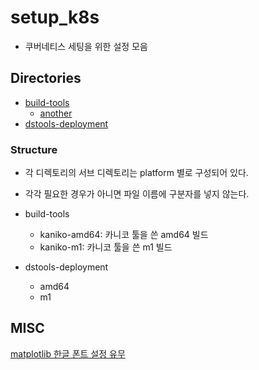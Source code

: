 # setup_k8s

- 쿠버네티스 세팅을 위한 설정 모음 

## Directories 

- [build-tools](./build-tools.md) 
  + [another](https://github.com/anarinsk/til/blob/master/kubernetes/kaniko.md)
- [dstools-deployment](https://github.com/anarinsk/til/blob/master/kubernetes/launch-dstools.md)

### Structure 

- 각 디렉토리의 서브 디렉토리는 platform 별로 구성되어 있다. 
- 각각 필요한 경우가 아니면 파일 이름에 구분자를 넣지 않는다. 

- build-tools
    + kaniko-amd64: 카니코 툴을 쓴 amd64 빌드 
    + kaniko-m1: 카니코 툴을 쓴 m1  빌드 

- dstools-deployment 
    + amd64 
    + m1 



## MISC 

[matplotlib 한글 폰트 설정 유무 ](https://github.com/anarinsk/til/blob/master/python/check-matplotlb-korfont.md)

